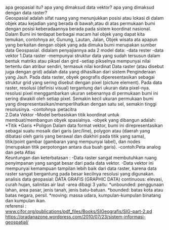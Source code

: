 apa geopasial itu?
apa yang dimaksud data vektor?
apa yang dimaksud dengan data raster?
<br>
	Geospasial adalah sifat ruang yang menunjukkan posisi atau lokasi 
di dalam objek atau kejadian yang berada di bawah,atau di atas permukaan
bumi dengan posisi keberadaannya berada pada sistem koordinat nasional.
<br>
	Dalam Bumi ini terdapat berbagai macam hal objek yang dapat kita temukan, 
contohnya air, Gunung, Lautan, Jalan, Objek wisata ata apapun yang berkaitan dengan 
objek yang ada dimuka bumi merupakan sumber data Geospasial.
didalam penyajiannya ada 2 model data:
-data rester
-data vektor
1.Data raster
-mempunyai struktur data yang sudah tersusun dalam bentuk matriks
 atau piksel dan gird
-setiap pikselnya mempunyai nilai tertentu dan atribur sendiri,
 termasuk nilai kordinat
	Data raster (atau disebut juga dengan grid) adalah data yang dihasilkan dari sistem
Penginderaan yang Jauh. Pada data raster, obyek geografis diperesentasikan sebagai struktur 
grid yang sering disebut dengan pixel (picture element). Pada data raster, resolusi (definisi visual)
tergantung dari ukuran data pixel-nya. resolusi pixel menggambarkan ukuran
sebenarnya di permukaan bumi ini sering diwakili oleh setiap pixel. Semakin kecil ukuran
permukaan bumi yang direpresentasikan/memperlihatkan dengan satu sel, semakin tinggi resolusinya.
-contohnya :petacitra
<br>
2.Data Vektor
-Model berbasiskan titik koordinat untuk membuat/membangun obyek spasialnya.
-obyek yang dibangun adalah:
 *Titik
 *Garis
 *Poligon
	Dalam data format vektor, bumi ini direpresentasikan sebagai suatu mosaik dari garis (arc/line), polygon atau
(daerah yang dibatasi oleh garis yang berawal dan diakhiri pada titik yang sama), titik/point gambar (gambaran yang
mempunyai label), dan nodes (merupakan titik perpotongan antara dua buah garis).
-contoh:Peta analog dan peta Atlas
<br>
Keuntungan dan keterbatasan :
-Data raster sangat membutuhkan ruang penyimpanan yang sangat besar dari pada data vektor.
-Data vektor ini mempunyai kemampuan tampilan lebih baik dari data raster, karena data raster sangat bergantung pada besar kecilnya
 resolusi yang digunakan.
<br>
analisis data geopasial:
DATA GRAFIS (GRAPHIC DATA)
continuous: elevasi, curah hujan, salinitas air laut
-area dibagi 3 yaitu:
*unbounded: penggunaan lahan, area pasar, jenis tanah, jenis batu-batuan.
*bounded: batas kota atau batas negara, persil.
*moving: massa udara, kumpulan-kumpulan binatang dan kumpulan ikan.
<br>
referensi :
<br>
www.cifor.org/publications/pdf_files/Books/SIGeografis/SIG-part-2.pd
https://pradanazone.wordpress.com/2010/07/23/sistem-informasi-geospatial/


